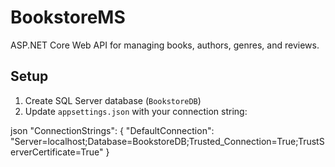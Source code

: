 # BookstoreMS

ASP.NET Core Web API for managing books, authors, genres, and reviews.

## Setup

1. Create SQL Server database (`BookstoreDB`)
2. Update `appsettings.json` with your connection string:

json
"ConnectionStrings": {
  "DefaultConnection": "Server=localhost;Database=BookstoreDB;Trusted_Connection=True;TrustServerCertificate=True"
}
